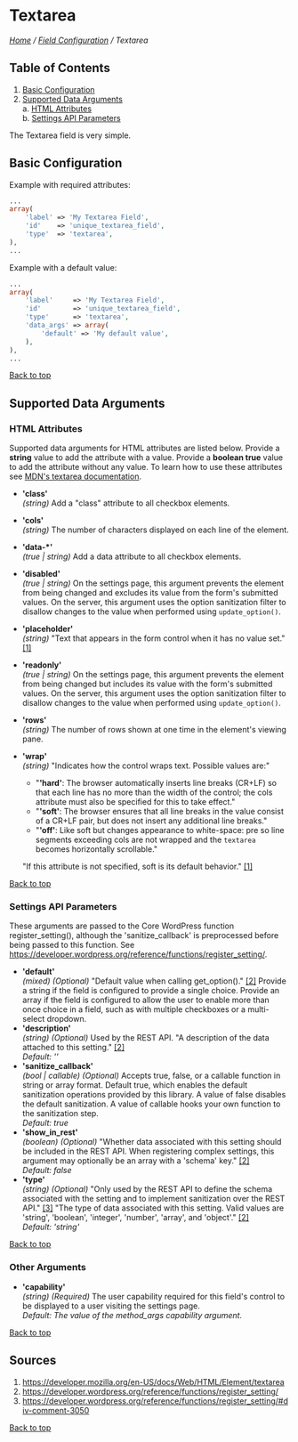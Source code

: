 # Textarea

*[Home](../../README.md) / [Field Configuration](../field-configuration.md) / Textarea*

## Table of Contents

1. [Basic Configuration](#basic-configuration)
2. [Supported Data Arguments](#supported-data-arguments)  
   a. [HTML Attributes](#html-attributes)  
   b. [Settings API Parameters](#settings-api-parameters)

The Textarea field is very simple.

## Basic Configuration

Example with required attributes:

```php
...
array(
	'label' => 'My Textarea Field',
	'id'    => 'unique_textarea_field',
	'type'  => 'textarea',
),
...
```

Example with a default value:

```php
...
array(
	'label'     => 'My Textarea Field',
	'id'        => 'unique_textarea_field',
	'type'      => 'textarea',
	'data_args' => array(
		'default' => 'My default value',
	),
),
...
```

[Back to top](#textarea)

## Supported Data Arguments

### HTML Attributes

Supported data arguments for HTML attributes are listed below. Provide a **string** value to add the attribute with a value. Provide a **boolean true** value to add the attribute without any value. To learn how to use these attributes see [MDN's textarea documentation](https://developer.mozilla.org/en-US/docs/Web/HTML/Element/textarea).

* __'class'__  
  *(string)*
  Add a "class" attribute to all checkbox elements.
* __'cols'__  
  *(string)*
  The number of characters displayed on each line of the element.
* __'data-*'__  
  *(true | string)*
  Add a data attribute to all checkbox elements.
* __'disabled'__  
  *(true | string)*
  On the settings page, this argument prevents the element from being changed and excludes its value from the form's submitted values. On the server, this argument uses the option sanitization filter to disallow changes to the value when performed using `update_option()`.
* __'placeholder'__  
  *(string)*
  "Text that appears in the form control when it has no value set." [[1]](#sources)
* __'readonly'__  
  *(true | string)*
  On the settings page, this argument prevents the element from being changed but includes its value with the form's submitted values. On the server, this argument uses the option sanitization filter to disallow changes to the value when performed using `update_option()`.
* __'rows'__  
  *(string)*
  The number of rows shown at one time in the element's viewing pane.
* __'wrap'__  
  *(string)*
  "Indicates how the control wraps text. Possible values are:"  
  * "__'hard'__: The browser automatically inserts line breaks (CR+LF) so that each line has no more than the width of the control; the cols attribute must also be specified for this to take effect."  
  * "__'soft'__: The browser ensures that all line breaks in the value consist of a CR+LF pair, but does not insert any additional line breaks."  
  * "__'off'__: Like soft but changes appearance to white-space: pre so line segments exceeding cols are not wrapped and the `textarea` becomes horizontally scrollable."
  
  "If this attribute is not specified, soft is its default behavior." [[1]](#sources)

[Back to top](#textarea)

### Settings API Parameters

These arguments are passed to the Core WordPress function register_setting(), although the 'sanitize_callback' is preprocessed before being passed to this function. See https://developer.wordpress.org/reference/functions/register_setting/.

* __'default'__  
  *(mixed) (Optional)* 
  "Default value when calling get_option()." [[2]](#sources) Provide a string if the field is configured to provide a single choice. Provide an array if the field is configured to allow the user to enable more than once choice in a field, such as with multiple checkboxes or a multi-select dropdown.
* __'description'__  
  *(string) (Optional)* 
  Used by the REST API. "A description of the data attached to this setting." [[2]](#sources)  
  *Default: ''*
* __'sanitize_callback'__  
  *(bool | callable) (Optional)* 
  Accepts true, false, or a callable function in string or array format. Default true, which enables the default sanitization operations provided by this library. A value of false disables the default sanitization. A value of callable hooks your own function to the sanitization step.  
  *Default: true*
* __'show_in_rest'__  
  *(boolean) (Optional)* 
  "Whether data associated with this setting should be included in the REST API. When registering complex settings, this argument may optionally be an array with a 'schema' key." [[2]](#sources)  
  *Default: false*
* __'type'__  
  *(string) (Optional)* 
  "Only used by the REST API to define the schema associated with the setting and to implement sanitization over the REST API." [[3]](#sources) "The type of data associated with this setting. Valid values are 'string', 'boolean', 'integer', 'number', 'array', and 'object'." [[2]](#sources)  
  *Default: 'string'*

[Back to top](#textarea)

### Other Arguments

* __'capability'__  
  *(string) (Required)* 
  The user capability required for this field's control to be displayed to a user visiting the settings page.  
  *Default: The value of the method_args capability argument.*

[Back to top](#textarea)

## Sources

1. https://developer.mozilla.org/en-US/docs/Web/HTML/Element/textarea
2. https://developer.wordpress.org/reference/functions/register_setting/
3. https://developer.wordpress.org/reference/functions/register_setting/#div-comment-3050

[Back to top](#textarea)
